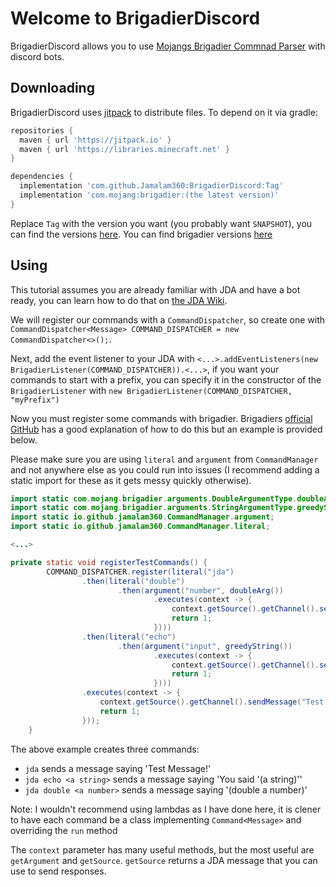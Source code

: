 # Welcome to BrigadierDiscord

BrigadierDiscord allows you to use [Mojangs Brigadier Commnad Parser](https://github.com/Mojang/brigadier) with discord bots.

## Downloading

BrigadierDiscord uses [jitpack](jitpack.io) to distribute files. To depend on it via gradle:

```gradle
repositories {
  maven { url 'https://jitpack.io' }
  maven { url 'https://libraries.minecraft.net' }
}

dependencies {
  implementation 'com.github.Jamalam360:BrigadierDiscord:Tag'
  implementation 'com.mojang:brigadier:(the latest version)'
}
```

Replace `Tag` with the version you want (you probably want `SNAPSHOT`), you can find the versions [here](https://jitpack.io/#Jamalam360/BrigadierDiscord). You can find brigadier versions [here](https://github.com/Mojang/brigadier)

## Using

This tutorial assumes you are already familiar with JDA and have a bot ready, you can learn how to do that on [the JDA Wiki](https://github.com/DV8FromTheWorld/JDA/wiki).

We will register our commands with a `CommandDispatcher`, so create one with `CommandDispatcher<Message> COMMAND_DISPATCHER = new CommandDispatcher<>();`.

Next, add the event listener to your JDA with `<...>.addEventListeners(new BrigadierListener(COMMAND_DISPATCHER)).<...>`, if you want your commands to start with a prefix, you can specify it in the constructor of the `BrigadierListener` with `new BrigadierListener(COMMAND_DISPATCHER, "myPrefix")`

Now you must register some commands with brigadier. Brigadiers [official GitHub](https://github.com/Mojang/brigadier) has a good explanation of how to do this but an example is provided below.

Please make sure you are using `literal` and `argument` from `CommandManager` and not anywhere else as you could run into issues (I recommend adding a static import for these as it gets messy quickly otherwise).

```java
import static com.mojang.brigadier.arguments.DoubleArgumentType.doubleArg;
import static com.mojang.brigadier.arguments.StringArgumentType.greedyString;
import static io.github.jamalam360.CommandManager.argument;
import static io.github.jamalam360.CommandManager.literal;

<...>

private static void registerTestCommands() {
        COMMAND_DISPATCHER.register(literal("jda")
                .then(literal("double")
                        .then(argument("number", doubleArg())
                                .executes(context -> {
                                    context.getSource().getChannel().sendMessage(String.valueOf(context.getArgument("number", Double.class) * 2)).queue();
                                    return 1;
                                })))
                .then(literal("echo")
                        .then(argument("input", greedyString())
                                .executes(context -> {
                                    context.getSource().getChannel().sendMessage("You said '" + context.getArgument("input", String.class) + "'").queue();
                                    return 1;
                                })))
                .executes(context -> {
                    context.getSource().getChannel().sendMessage("Test Message!").queue();
                    return 1;
                }));
    }
```

The above example creates three commands:

- `jda` sends a message saying 'Test Message!'
- `jda echo <a string>` sends a message saying 'You said '(a string)''
- `jda double <a number>` sends a message saying '(double a number)'
  
Note: I wouldn't recommend using lambdas as I have done here, it is clener to have each command be a class implementing `Command<Message>` and overriding the `run` method

The `context` parameter has many useful methods, but the most useful are `getArgument` and `getSource`. `getSource` returns a JDA message that you can use to send responses.
